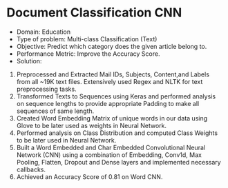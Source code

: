 # Document Classification CNN

- Domain: Education
- Type of problem: Multi-class Classification (Text)
- Objective: Predict which category does the given article belong to.
- Performance Metric: Improve the Accuracy Score.
- Solution:
1. Preprocessed and Extracted Mail IDs, Subjects, Content,and Labels from all ~19K text
files. Extensively used Regex and NLTK for text preprocessing tasks.
2. Transformed Texts to Sequences using Keras and performed analysis on sequence lengths to
provide appropriate Padding to make all sequences of same length.
3. Created Word Embedding Matrix of unique words in our data using Glove to be later used as
weights in Neural Network.
4. Performed analysis on Class Distribution and computed Class Weights to be later used in
Neural Network.
5. Built a Word Embedded and Char Embedded Convolutional Neural Network (CNN) using a combination of Embedding, Conv1d, Max
Pooling, Flatten, Dropout and Dense layers and implemented necessary callbacks.
6. Achieved an Accuracy Score of 0.81 on Word CNN.
